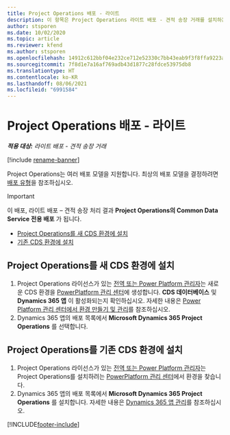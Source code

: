 ```yaml
---
title: Project Operations 배포 - 라이트
description: 이 항목은 Project Operations 라이트 배포 - 견적 송장 거래를 설치하는 방법에 대한 정보를 제공합니다.
author: stsporen
ms.date: 10/02/2020
ms.topic: article
ms.reviewer: kfend
ms.author: stsporen
ms.openlocfilehash: 14912c612bbf04e232ce712e52330c7bb43eab9f3f8ffa9223a2d2f9ce95eb72
ms.sourcegitcommit: 7f8d1e7a16af769adb43d1877c28fdce53975db8
ms.translationtype: HT
ms.contentlocale: ko-KR
ms.lasthandoff: 08/06/2021
ms.locfileid: "6991584"
---
```

# <a name="deploy-project-operations---lite"></a>Project Operations 배포 - 라이트

_**적용 대상:** 라이트 배포 - 견적 송장 거래_

[!include [rename-banner](~/includes/cc-data-platform-banner.md)]

Project Operations는 여러 배포 모델을 지원합니다. 최상의 배포 모델을 결정하려면 [배포 유형](determine-deployment-type.md)을 참조하십시오.


> [!IMPORTANT]
> 이 배포, 라이트 배포 – 견적 송장 처리 결과 **Project Operations의 Common Data Service 전용 배포** 가 됩니다.

- [Project Operations를 새 CDS 환경에 설치](#new)
- [기존 CDS 환경에 설치](#existing)



## <a name="install-project-operations-to-a-new-cds-environment"></a><a name="new"></a>Project Operations를 새 CDS 환경에 설치

1. Project Operations 라이선스가 있는 [전역 또는 Power Platform 관리자](/power-platform/admin/global-service-administrators-can-administer-without-license)는 새로운 CDS 환경을 [PowerPlatform 관리 센터](https://admin.powerplatform.com)에 생성합니다. **CDS 데이터베이스** 및 **Dynamics 365 앱** 이 활성화되는지 확인하십시오. 자세한 내용은 [Power Platform 관리 센터에서 환경 만들기 및 관리](/power-platform/admin/create-environment#create-an-environment-in-the-power-platform-admin-center)를 참조하십시오.
2. Dynamics 365 앱의 배포 목록에서 **Microsoft Dynamics 365 Project Operations** 를 선택합니다.


## <a name="install-project-operations-to-an-existing-cds-environment"></a><a name="existing"></a>Project Operations를 기존 CDS 환경에 설치

1. Project Operations 라이선스가 있는 [전역 또는 Power Platform 관리자](/power-platform/admin/global-service-administrators-can-administer-without-license)는 Project Operations를 설치하려는 [PowerPlatform 관리 센터](https://admin.powerplatform.com)에서 환경을 찾습니다.
2. Dynamics 365 앱의 배포 목록에서 **Microsoft Dynamics 365 Project Operations** 를 설치합니다. 자세한 내용은 [Dynamics 365 앱 관리](/power-platform/admin/manage-apps)를 참조하십시오.




[!INCLUDE[footer-include](../includes/footer-banner.md)]
